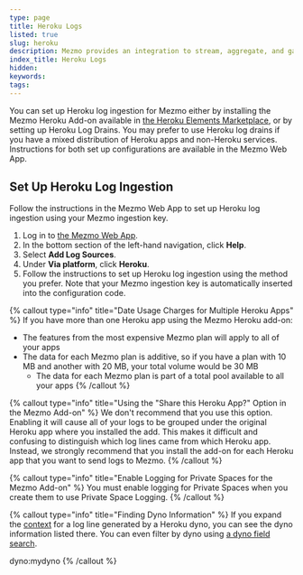 ```yaml
---
type: page
title: Heroku Logs
listed: true
slug: heroku
description: Mezmo provides an integration to stream, aggregate, and gain insights from Heroku logs
index_title: Heroku Logs
hidden: 
keywords: 
tags: 
---
```



You can set up Heroku log ingestion for Mezmo either by installing the Mezmo Heroku Add-on available in [the Heroku Elements Marketplace](https://elements.heroku.com/addons/logdna), or by setting up Heroku Log Drains. You may prefer to use Heroku log drains if you have a mixed distribution of Heroku apps and non-Heroku services. Instructions for both set up configurations are available in the Mezmo Web App.

## Set Up Heroku Log Ingestion

Follow the instructions in the Mezmo Web App to set up Heroku log ingestion using your Mezmo ingestion key.

1. Log in to [the Mezmo Web App](https://app.mezmo.com/account/signin).
2. In the bottom section of the left-hand navigation, click **Help**.
3. Select **Add Log Sources**.
4. Under **Via platform**, click **Heroku**.
5. Follow the instructions to set up Heroku log ingestion using the method you prefer.
Note that your Mezmo ingestion key is automatically inserted into the configuration code.

{% callout type="info" title="Date Usage Charges for Multiple Heroku Apps" %}
If you have more than one Heroku app using the Mezmo Heroku add-on:

- The features from the most expensive Mezmo plan will apply to all of your apps
- The data for each Mezmo plan is additive, so if you have a plan with 10 MB and another with 20 MB, your total volume would be 30 MB
    - The data for each Mezmo plan is part of a total pool available to all your apps
{% /callout %}

{% callout type="info" title="Using the \"Share this Heroku App?\" Option in the Mezmo Add-on" %}
We don't recommend that you use this option. Enabling it will cause all of your logs to be grouped under the original Heroku app where you installed the add. This makes it difficult and confusing to distinguish which log lines came from which Heroku app. Instead, we strongly recommend that you install the add-on for each Heroku app that you want to send logs to Mezmo.
{% /callout %}

{% callout type="info" title="Enable Logging for Private Spaces for the Mezmo Add-on" %}
You must enable logging for Private Spaces when you create them to use Private Space Logging.
{% /callout %}

{% callout type="info" title="Finding Dyno Information" %}
If you expand the [context](https://docs.mezmo.com/docs/context) for a log line generated by a Heroku dyno, you can see the dyno information listed there. You can even filter by dyno using [a dyno field search](https://docs.mezmo.com/docs/search#field-search).

dyno:mydyno
{% /callout %}